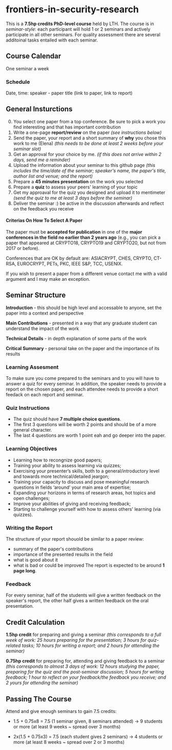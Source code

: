 # frontiers-in-security-research
This is a **7.5hp credits PhD-level course** held by LTH. The course is in *seminar-style*: each participant will hold 1 or 2 seminars and actively participate in all other seminars. For quality assessment there are several additoinal tasks entailed with each seminar.

## Course Calendar
One seminar a week

### Schedule
Date, time: speaker - paper title (link to paper, link to report)

## General Insturctions
0. You select one paper from a top conference. Be sure to pick a work you find interesting and that has important contribution
1. Write a one-page **report/review** on the paper _(see instructions below)_ 
2. Send the paper, your report and a short summary of **why** you chose this work to me (Elena) _(this needs to be done at least 2 weeks before your seminar slot)_
2. Get an approval for your choice by me. _(if this does not arrive within 2 days, send me a reminder)_
3. Upload the information about your seminar to this github page _(this includes the time/date of the seminar; speaker's name, the paper's title, author list and venue; and the report)_
4. Prepare a **45 minutes presentation** on the work you selected
5. Prepare a **quiz** to assess your peers' learning of your topic
6. Get my approaval for the quiz you designed and upload it to mentimeter _(send the quiz to me at least 3 days before the seminar)_
7. Deliver the seminar :) be active in the discussion afterwards and reflect on the feedback you receive

#### Criterias On How To Select A Paper
The paper must be **accepted for publication** in one of the **major conferences in the field no earlier than 2 years ago** 
(e.g., you can pick a paper that appeared at CRYPTO18, CRYPTO19 and CRYPTO20, but not from 2017 or before). 

Conferences that are OK by default are: 
ASIACRYPT, CHES, CRYPTO, CT-RSA, EUROCRYPT, PETs, PKC, IEEE S&P, TCC, USENIX.

If you wish to present a paper from a different venue contact me with a valid argument and I may make an exception.

## Seminar Structure
**Introduction** - this should be high level and accessable to anyone, set the paper into a context and perspective

**Main Contributions** - presented in a way that any graduate student can understand the impact of the work

**Technical Details** - in depth explanation of some parts of the work

**Critical Summary** - personal take on the paper and the importance of its results

### Learning Assesment 
To make sure you come prepared to the seminars and to you will have to answer a quiz for every seminar. In addition, the speaker needs to provide a report on the chosen paper, and each attendee needs to provide a short feedack on each report and seminar. 

### Quiz Instructions
* The quiz should have **7 multiple choice questions**.
* The first 3 questions will be worth 2 points and should be of a more general character.
* The last 4 questions are worth 1 point eah and go deeper into the paper.

### Learning Objectives
* Learning how to recongnize good papers;
* Training your ability to assess learning via quizzes;
* Exercising your presenter’s skills, both to a general/introductory level and towards more technical/detailed jeargon; 
* Training your capacity to discuss and pose meaningful research questions in fields ‘around’ your main area of expertise;
* Expanding your horizons in terms of research areas, hot topics and open challenges;
* Improve your abilities of giving and receiving feedback;
* Starting to challenge yourself with how to assess others' learning (via quizzes).

### Writing the Report
The structure of your report shouold be similar to a paper review: 
- summary of the paper's contributions
- importance of the presented results in the field
- what is good about it
- what is bad or could be improved
The report is expected to be around **1 page long**.

### Feedback
For every seminar, half of the students will give a written feedback on the speaker's report, the other half gives a written feedback on the oral presentation. 

## Credit Calculation
**1.5hp credit** for preparing and giving a seminar 
*(this corresponds to a full week of work: 25 hours preparing for the presentation; 3 hours for quiz-related tasks; 10 hours for writing a report; and 2 hours for attending the seminar)*

**0.75hp credit** for preparing for, attending and giving feedback to a seminar 
*(this corresponds to almost 3 days of work: 12 hours studying the paper, preparing for the quiz and the post-seminar discussion; 5 hours for writing feedback; 1 hour to reflect on your feedback/the feedback you receive; and 2 yours for attending the seminar)* 


## Passing The Course
Attend and give enough seminars to gain 7.5 credits:

* 1.5 + 0.75x8 = 7.5 (1 seminar given, 8 seminars attended) -> 9 students or more (at least 9 weeks ~ spread over 3 months)

* 2x(1.5 + 0.75x3) = 7.5 (each student gives 2 seminars) -> 4 students or more (at least 8 weeks ~ spread over 2 or 3 months)

